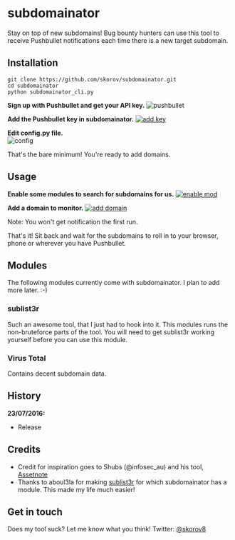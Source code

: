 # subdomainator

Stay on top of new subdomains! Bug bounty hunters can use this tool to receive Pushbullet notifications each time there is a new target subdomain.

## Installation

```
git clone https://github.com/skorov/subdomainator.git
cd subdomainator
python subdomainator_cli.py
```

**Sign up with Pushbullet and get your API key.**
![pushbullet](http://i.imgur.com/hRi6KM0.png)

**Add the Pushbullet key in subdomainator.**
[![add key](https://asciinema.org/a/7y595ruxx2rsgyvtcoalfgrhz.png)](https://asciinema.org/a/7y595ruxx2rsgyvtcoalfgrhz)

**Edit config.py file.**  
![config](http://i.imgur.com/doOjbYK.png)

That's the bare minimum! You're ready to add domains.

## Usage

**Enable some modules to search for subdomains for us.**
[![enable mod](https://asciinema.org/a/e9uuvc7a6rgm6exjjno9yjl0p.png)](https://asciinema.org/a/e9uuvc7a6rgm6exjjno9yjl0p)

**Add a domain to monitor.**
[![add domain](https://asciinema.org/a/cws3ea4ch9r9lyl4pgqfog2yu.png)](https://asciinema.org/a/cws3ea4ch9r9lyl4pgqfog2yu)

Note: You won't get notification the first run.

That's it! Sit back and wait for the subdomains to roll in to your browser, phone or wherever you have Pushbullet.

## Modules
The following modules currently come with subdomainator. I plan to add more later. :-)

### sublist3r
Such an awesome tool, that I just had to hook into it. This modules runs the non-bruteforce parts of the tool.
You will need to get sublist3r working yourself before you can use this module.

### Virus Total
Contains decent subdomain data.

## History

**23/07/2016:**
 * Release

## Credits

* Credit for inspiration goes to Shubs (@infosec_au) and his tool, [Assetnote](https://github.com/infosec-au/assetnote)
* Thanks to aboul3la for making [sublist3r](https://github.com/aboul3la/Sublist3r) for which subdomainator has a module. This made my life much easier!

## Get in touch

Does my tool suck? Let me know what you think!
Twitter: [@skorov8](https://twitter.com/skorov8)
